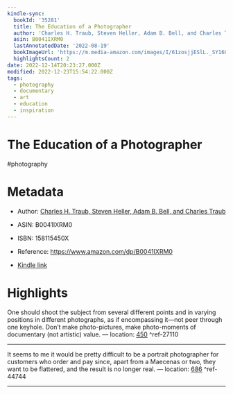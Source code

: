```yaml
---
kindle-sync:
  bookId: '35281'
  title: The Education of a Photographer
  author: 'Charles H. Traub, Steven Heller, Adam B. Bell, and Charles Traub'
  asin: B0041IXRM0
  lastAnnotatedDate: '2022-08-19'
  bookImageUrl: 'https://m.media-amazon.com/images/I/61zosjjESlL._SY160.jpg'
  highlightsCount: 2
date: 2022-12-14T20:23:27.000Z
modified: 2022-12-23T15:54:22.000Z
tags:
  - photography
  - documentary
  - art
  - education
  - inspiration
---
```

# The Education of a Photographer

#photography 

# Metadata

* Author: [Charles H. Traub, Steven Heller, Adam B. Bell, and Charles Traub](https://www.amazon.com/Charles-Traub/e/B001H6QVJA/ref=dp_byline_cont_ebooks_4)

* ASIN: B0041IXRM0

* ISBN: 158115450X

* Reference: <https://www.amazon.com/dp/B0041IXRM0>

* [Kindle link](kindle://book?action=open&asin=B0041IXRM0)

# Highlights

One should shoot the subject from several different points and in varying positions in different photographs, as if encompassing it—not peer through one keyhole. Don’t make photo-pictures, make photo-moments of documentary (not artistic) value. — location: [450](kindle://book?action=open&asin=B0041IXRM0&location=450) ^ref-27110

---

It seems to me it would be pretty difficult to be a portrait photographer for customers who order and pay since, apart from a Maecenas or two, they want to be flattered, and the result is no longer real. — location: [686](kindle://book?action=open&asin=B0041IXRM0&location=686) ^ref-44744

---
